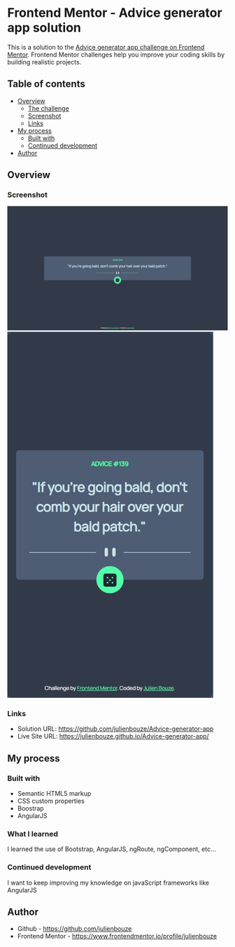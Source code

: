 # Frontend Mentor - Advice generator app solution

This is a solution to the [Advice generator app challenge on Frontend Mentor](https://www.frontendmentor.io/challenges/advice-generator-app-QdUG-13db). Frontend Mentor challenges help you improve your coding skills by building realistic projects.

## Table of contents

- [Overview](#overview)
    - [The challenge](#the-challenge)
    - [Screenshot](#screenshot)
    - [Links](#links)
- [My process](#my-process)
    - [Built with](#built-with)
    - [Continued development](#continued-development)
- [Author](#author)

## Overview

### Screenshot

![](./screenshots/aga1.png)
![](./screenshots/aga2.jpg)



### Links

- Solution URL: https://github.com/julienbouze/Advice-generator-app
- Live Site URL: https://julienbouze.github.io/Advice-generator-app/

## My process

### Built with

- Semantic HTML5 markup
- CSS custom properties
- Boostrap
- AngularJS

### What I learned

I learned the use of Bootstrap, AngularJS, ngRoute, ngComponent, etc...

### Continued development

I want to keep improving my knowledge on javaScript frameworks like AngularJS

## Author

- Github - https://github.com/julienbouze
- Frontend Mentor - https://www.frontendmentor.io/profile/julienbouze